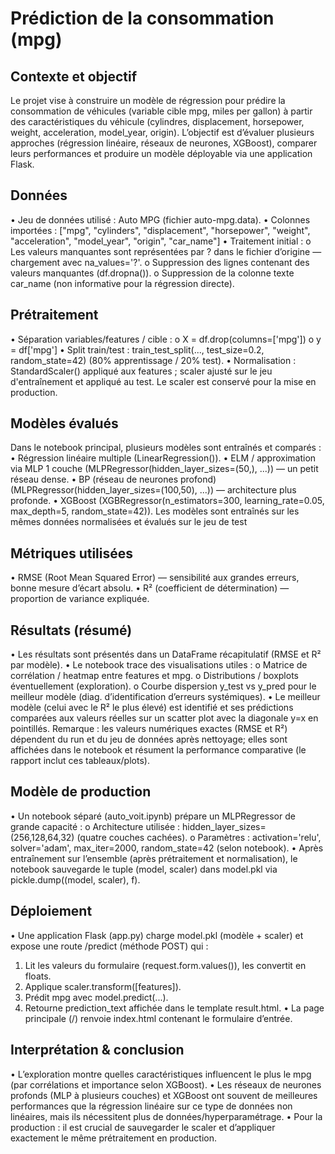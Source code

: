 # Prédiction de la consommation (mpg)

## Contexte et objectif
Le projet vise à construire un modèle de régression pour prédire la consommation de véhicules
(variable cible mpg, miles per gallon) à partir des caractéristiques du véhicule (cylindres, 
displacement, horsepower, weight, acceleration, model_year, origin). L’objectif est d’évaluer
plusieurs approches (régression linéaire, réseaux de neurones, XGBoost), comparer leurs 
performances et produire un modèle déployable via une application Flask.

## Données
•	Jeu de données utilisé : Auto MPG (fichier auto-mpg.data).
•	Colonnes importées :
["mpg", "cylinders", "displacement", "horsepower", "weight", "acceleration", "model_year", "origin", "car_name"]
•	Traitement initial :
o	Les valeurs manquantes sont représentées par ? dans le fichier d’origine — chargement avec na_values='?'.
o	Suppression des lignes contenant des valeurs manquantes (df.dropna()).
o	Suppression de la colonne texte car_name (non informative pour la régression directe).

## Prétraitement
•	Séparation variables/features / cible :
o	X = df.drop(columns=['mpg'])
o	y = df['mpg']
•	Split train/test : train_test_split(..., test_size=0.2, random_state=42) (80% apprentissage / 20% test).
•	Normalisation : StandardScaler() appliqué aux features ; scaler ajusté sur le jeu d'entraînement et appliqué
au test. Le scaler est conservé pour la mise en production.

## Modèles évalués
Dans le notebook principal, plusieurs modèles sont entraînés et comparés :
•	Régression linéaire multiple (LinearRegression()).
•	ELM / approximation via MLP 1 couche (MLPRegressor(hidden_layer_sizes=(50,), ...)) — un petit réseau dense.
•	BP (réseau de neurones profond) (MLPRegressor(hidden_layer_sizes=(100,50), ...)) — architecture plus profonde.
•	XGBoost (XGBRegressor(n_estimators=300, learning_rate=0.05, max_depth=5, random_state=42)).
Les modèles sont entraînés sur les mêmes données normalisées et évalués sur le jeu de test

## Métriques utilisées
•	RMSE (Root Mean Squared Error) — sensibilité aux grandes erreurs, bonne mesure d’écart absolu.
•	R² (coefficient de détermination) — proportion de variance expliquée.

## Résultats (résumé)
•	Les résultats sont présentés dans un DataFrame récapitulatif (RMSE et R² par modèle).
•	Le notebook trace des visualisations utiles :
o	Matrice de corrélation / heatmap entre features et mpg.
o	Distributions / boxplots éventuellement (exploration).
o	Courbe dispersion y_test vs y_pred pour le meilleur modèle (diag. d’identification d’erreurs systémiques).
•	Le meilleur modèle (celui avec le R² le plus élevé) est identifié et ses prédictions comparées aux valeurs
réelles sur un scatter plot avec la diagonale y=x en pointillés.
Remarque : les valeurs numériques exactes (RMSE et R²) dépendent du run et du jeu de données après nettoyage;
elles sont affichées dans le notebook et résument la performance comparative (le rapport inclut ces tableaux/plots).

## Modèle de production
•	Un notebook séparé (auto_voit.ipynb) prépare un MLPRegressor de grande capacité :
o	Architecture utilisée : hidden_layer_sizes=(256,128,64,32) (quatre couches cachées).
o	Paramètres : activation='relu', solver='adam', max_iter=2000, random_state=42 (selon notebook).
•	Après entraînement sur l’ensemble (après prétraitement et normalisation), le notebook sauvegarde le tuple
(model, scaler) dans model.pkl via pickle.dump((model, scaler), f).


## Déploiement 
•	Une application Flask (app.py) charge model.pkl (modèle + scaler) et expose une route /predict
(méthode POST) qui :
1.	Lit les valeurs du formulaire (request.form.values()), les convertit en floats.
2.	Applique scaler.transform([features]).
3.	Prédit mpg avec model.predict(...).
4.	Retourne prediction_text affichée dans le template result.html.
•	La page principale (/) renvoie index.html contenant le formulaire d’entrée.

## Interprétation & conclusion
•	L’exploration montre quelles caractéristiques influencent le plus le mpg (par corrélations
et importance selon XGBoost).
•	Les réseaux de neurones profonds (MLP à plusieurs couches) et XGBoost ont souvent de meilleures
performances que la régression linéaire sur ce type de données non linéaires, mais ils nécessitent 
plus de données/hyperparamétrage.
•	Pour la production : il est crucial de sauvegarder le scaler et d’appliquer exactement le même
prétraitement en production.


